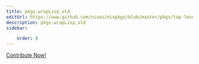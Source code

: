 ```yaml
---
title: pkgs.wrapLisp_old
editUrl: https://www.github.com/nixos/nixpkgs/blob/master/pkgs/top-level/all-packages.nix#L26127C18
description: pkgs.wrapLisp_old
sidebar:

    order: 8
---
```


<a href="https://www.github.com/nixos/nixpkgs/blob/master/pkgs/top-level/all-packages.nix#L26127C18">Contribute Now!</a>



